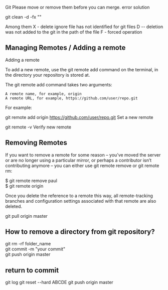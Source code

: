 Git Please move or remove them before you can merge. error solution

git clean  -d  -fx ""

Among them 
X - delete ignore file has not identified for git files
D -- deletion was not added to the git in the path of the file
F - forced operation


<h2>Managing Remotes / Adding a remote</h2>
Adding a remote

To add a new remote, use the git remote add command on the terminal, in the directory your repository is stored at.

The git remote add command takes two arguments:

    A remote name, for example, origin
    A remote URL, for example, https://github.com/user/repo.git

For example:

git remote add origin https://github.com/user/repo.git
Set a new remote

git remote -v
Verify new remote

<h2>Removing Remotes</h2>

If you want to remove a remote for some reason – you’ve moved the server or are no longer using a particular mirror, or perhaps a contributor isn’t contributing anymore – you can either use git remote remove or git remote rm:

$ git remote remove paul</br>
$ git remote
origin

Once you delete the reference to a remote this way, all remote-tracking branches and configuration settings associated with that remote are also deleted.

git pull origin master

<h2>How to remove a directory from git repository?</h2

git rm -rf folder_name </br>
git commit -m "your commit" </br>
git push origin master

<h2>return to commit</h2>
git log
git reset --hard ABCDE
git push origin master



